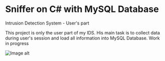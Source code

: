 # Sniffer on C# with MySQL Database
Intrusion Detection System - User's part

This project is only the user part of my IDS. 
His main task is to collect data during user's session and load all information into MySQL Database. 
Work in progress

![Image alt](https://github.com/SeregaDeveloper/Sniffer_on_CS_with_MySQL_Database/blob/master/1.png)
